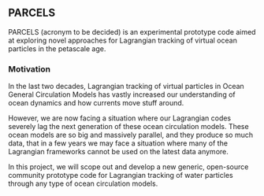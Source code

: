 ## PARCELS

PARCELS (acronym to be decided) is an experimental prototype code aimed at exploring novel approaches for Lagrangian tracking of virtual ocean particles in the petascale age.

### Motivation

In the last two decades, Lagrangian tracking of virtual particles in Ocean General Circulation Models has vastly increased our understanding of ocean dynamics and how currents move stuff around.

However, we are now facing a situation where our Lagrangian codes severely lag the next generation of these ocean circulation models. These ocean models are so big and massively parallel, and they produce so much data, that in a few years we may face a situation where many of the Lagrangian frameworks cannot be used on the latest data anymore.

In this project, we will scope out and develop a new generic, open-source community prototype code for Lagrangian tracking of water particles through any type of ocean circulation models. 
